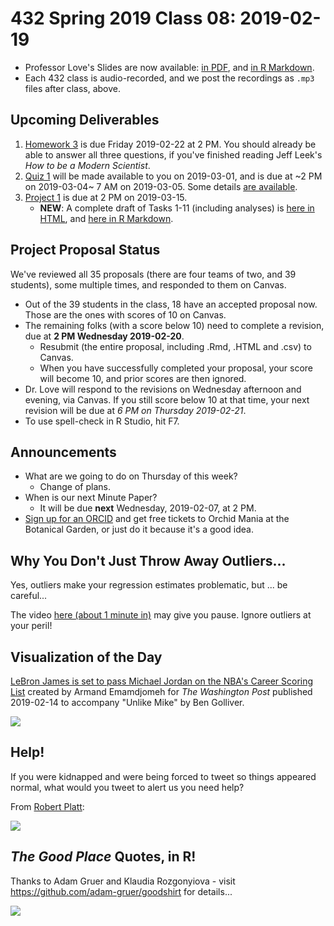 # 432 Spring 2019 Class 08: 2019-02-19

- Professor Love's Slides are now available: [in PDF](https://github.com/THOMASELOVE/2019-432/blob/master/slides/class08/432_2019_slides08.pdf), and [in R Markdown](https://github.com/THOMASELOVE/2019-432/blob/master/slides/class08/432_2019_slides08.Rmd). 
- Each 432 class is audio-recorded, and we post the recordings as `.mp3` files after class, above.

## Upcoming Deliverables

1. [Homework 3](https://github.com/THOMASELOVE/2019-432/tree/master/homework) is due Friday 2019-02-22 at 2 PM. You should already be able to answer all three questions, if you've finished reading Jeff Leek's *How to be a Modern Scientist*.
2. [Quiz 1](https://github.com/THOMASELOVE/2019-432/blob/master/quizzes/README.md) will be made available to you on 2019-03-01, and is due at ~2 PM on 2019-03-04~ 7 AM on 2019-03-05. Some details [are available](https://github.com/THOMASELOVE/2019-432/blob/master/quizzes/README.md).
3. [Project 1](https://github.com/THOMASELOVE/2019-432/tree/master/projects) is due at 2 PM on 2019-03-15.
    - **NEW**: A complete draft of Tasks 1-11 (including analyses) is [here in HTML](http://rpubs.com/TELOVE/project1_demo_2019-432), and [here in R Markdown](https://github.com/THOMASELOVE/2019-432/blob/master/projects/project1-demo/432_2019_project1_demo_full_draft.Rmd).

## Project Proposal Status

We've reviewed all 35 proposals (there are four teams of two, and 39 students), some multiple times, and responded to them on Canvas.

- Out of the 39 students in the class, 18 have an accepted proposal now. Those are the ones with scores of 10 on Canvas.
- The remaining folks (with a score below 10) need to complete a revision, due at **2 PM Wednesday 2019-02-20**. 
    - Resubmit (the entire proposal, including .Rmd, .HTML and .csv) to Canvas. 
    - When you have successfully completed your proposal, your score will become 10, and prior scores are then ignored.
- Dr. Love will respond to the revisions on Wednesday afternoon and evening, via Canvas. If you still score below 10 at that time, your next revision will be due at *6 PM on Thursday 2019-02-21*.
- To use spell-check in R Studio, hit F7.

## Announcements

- What are we going to do on Thursday of this week?
    - Change of plans.
- When is our next Minute Paper? 
    - It will be due **next** Wednesday, 2019-02-07, at 2 PM.
- [Sign up for an ORCID](https://thedaily.case.edu/sign-orcid-receive-tickets-orchid-mania-cleveland-botanical-gardens/) and get free tickets to Orchid Mania at the Botanical Garden, or just do it because it's a good idea.

## Why You Don't Just Throw Away Outliers...

Yes, outliers make your regression estimates problematic, but ... be careful...

The video [here (about 1 minute in)](https://indiana.pbslearningmedia.org/resource/ess05.sci.ess.watcyc.antarctica/a-hole-in-the-sky/) may give you pause. Ignore outliers at your peril!

## Visualization of the Day

[LeBron James is set to pass Michael Jordan on the NBA's Career Scoring List](https://www.washingtonpost.com/graphics/sports/lebron-james-michael-jordan-nba-scoring-list) created by Armand Emamdjomeh for *The Washington Post* published 2019-02-14 to accompany "Unlike Mike" by Ben Golliver.

![](https://github.com/THOMASELOVE/2019-432/blob/master/slides/class08/figures/lebron.png)

## Help!

If you were kidnapped and were being forced to tweet so things appeared normal, what would you tweet to alert us you need help?

From [Robert Platt](https://twitter.com/robertwplatt/status/1095444548019474432):

![](https://github.com/THOMASELOVE/2019-432/blob/master/slides/class08/figures/platt-tw.PNG) 

## *The Good Place* Quotes, in R!

Thanks to Adam Gruer and Klaudia Rozgonyiova - visit https://github.com/adam-gruer/goodshirt for details...

![](https://github.com/THOMASELOVE/2019-432/blob/master/slides/class08/figures/goodshirt.PNG) 




